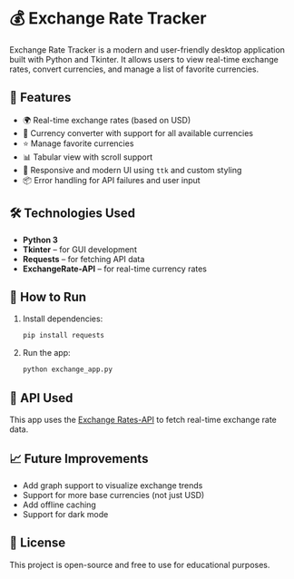 # 💰 Exchange Rate Tracker

Exchange Rate Tracker is a modern and user-friendly desktop application built with Python and Tkinter. It allows users to view real-time exchange rates, convert currencies, and manage a list of favorite currencies.

## 📌 Features

- 🌍 Real-time exchange rates (based on USD)
- 🔄 Currency converter with support for all available currencies
- ⭐ Manage favorite currencies
- 📊 Tabular view with scroll support
- 🧩 Responsive and modern UI using `ttk` and custom styling
- 📦 Error handling for API failures and user input

## 🛠 Technologies Used

- **Python 3**
- **Tkinter** – for GUI development
- **Requests** – for fetching API data
- **ExchangeRate-API** – for real-time currency rates


## 🚀 How to Run

1. Install dependencies:
    ```bash
    pip install requests
    ```

2. Run the app:
    ```bash
    python exchange_app.py
    ```

## 🔧 API Used

This app uses the [Exchange Rates-API](https://exchangeratesapi.io/) to fetch real-time exchange rate data.

## 📈 Future Improvements

- Add graph support to visualize exchange trends
- Support for more base currencies (not just USD)
- Add offline caching
- Support for dark mode

## 📄 License

This project is open-source and free to use for educational purposes.
